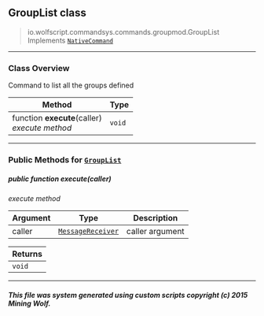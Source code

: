 ## GroupList __class__

>io.wolfscript.commandsys.commands.groupmod.GroupList
>Implements [`NativeCommand`](../../NativeCommand.md)

---

### Class Overview

Command to list all the groups defined

Method | Type   
--- | :--- 
 function __execute__(caller) <br> _execute method_ | `void`



---


### Public Methods for [`GroupList`](GroupList.md)

##### <a id='execute'></a>public  function __execute__(caller)

_execute method_

Argument | Type | Description  
--- | --- | --- 
caller | [`MessageReceiver`](../../../chat/MessageReceiver.md) | caller argument

Returns | 
--- | 
`void` |


---


##### This file was system generated using custom scripts copyright (c) 2015 Mining Wolf.
	

